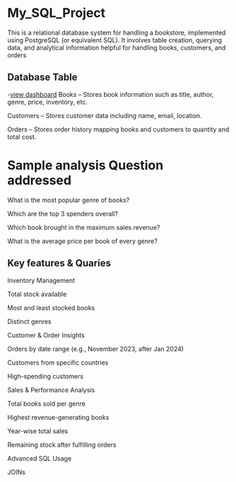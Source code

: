 # My_SQL_Project
This is a relational database system for handling a bookstore, implemented using PostgreSQL (or equivalent SQL). It involves table creation, querying data, and analytical information helpful for handling books, customers, and orders
## Database Table
-<a href= "https://github.com/hussainbutt093/My_SQL_Project/blob/main/My_SQL_Project.sql">view dashboard<a/>
Books – Stores book information such as title, author, genre, price, inventory, etc.

Customers – Stores customer data including name, email, location.

Orders – Stores order history mapping books and customers to quantity and total cost.
# Sample analysis Question addressed
What is the most popular genre of books?

Which are the top 3 spenders overall?

Which book brought in the maximum sales revenue?

What is the average price per book of every genre?
## Key features & Quaries
Inventory Management

Total stock available

Most and least stocked books

Distinct genres

Customer & Order Insights

Orders by date range (e.g., November 2023, after Jan 2024)

Customers from specific countries

High-spending customers

Sales & Performance Analysis

Total books sold per genre

Highest revenue-generating books

Year-wise total sales

Remaining stock after fulfilling orders

Advanced SQL Usage

JOINs




